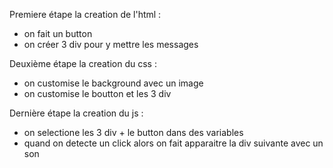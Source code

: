 Premiere étape la creation de l'html :
- on fait un button
- on créer 3 div pour y mettre les messages

Deuxième étape la creation du css :
- on customise le background avec un image
- on customise le boutton et les 3 div

Dernière étape la creation du js :
- on selectione les 3 div + le button dans des variables
- quand on detecte un click alors on fait apparaitre la div suivante avec un son 
